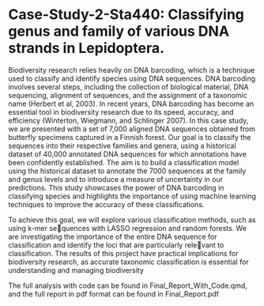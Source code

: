 # Case-Study-2-Sta440: Classifying genus and family of various DNA strands in Lepidoptera.

Biodiversity research relies heavily on DNA barcoding, which is a technique used to classify
and identify species using DNA sequences. DNA barcoding involves several steps, including the
collection of biological material, DNA sequencing, alignment of sequences, and the assignment
of a taxonomic name (Herbert et al, 2003). In recent years, DNA barcoding has become
an essential tool in biodiversity research due to its speed, accuracy, and efficiency (Winterton,
Wiegmann, and Schlinger 2007). In this case study, we are presented with a set of 7,000 aligned
DNA sequences obtained from butterfly specimens captured in a Finnish forest. Our goal is
to classify the sequences into their respective families and genera, using a historical dataset
of 40,000 annotated DNA sequences for which annotations have been confidently established.
The aim is to build a classification model using the historical dataset to annotate the 7000
sequences at the family and genus levels and to introduce a measure of uncertainty in our
predictions. This study showcases the power of DNA barcoding in classifying species and
highlights the importance of using machine learning techniques to improve the accuracy of
these classifications.

To achieve this goal, we will explore various classification methods, such as using k-mer sequences with LASSO regression and random forests. We are investigating the importance
of the entire DNA sequence for classification and identify the loci that are particularly relevant to classification. The results of this project have practical implications for biodiversity
research, as accurate taxonomic classification is essential for understanding and managing
biodiversity

The full analysis with code can be found in Final_Report_With_Code.qmd, and the full report in pdf format can be found in Final_Report.pdf
